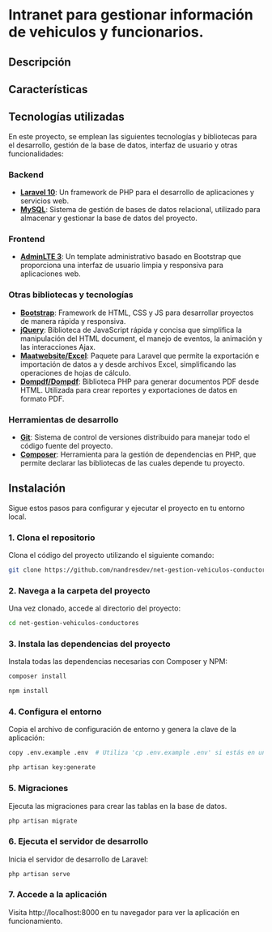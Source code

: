 # Intranet para gestionar información de vehiculos y funcionarios.

## Descripción


## Características



## Tecnologías utilizadas

En este proyecto, se emplean las siguientes tecnologías y bibliotecas para el desarrollo, gestión de la base de datos, interfaz de usuario y otras funcionalidades:

### Backend
- **[Laravel 10](https://laravel.com/)**: Un framework de PHP para el desarrollo de aplicaciones y servicios web.
- **[MySQL](https://www.mysql.com/)**: Sistema de gestión de bases de datos relacional, utilizado para almacenar y gestionar la base de datos del proyecto.

### Frontend
- **[AdminLTE 3](https://adminlte.io/themes/v3/)**: Un template administrativo basado en Bootstrap que proporciona una interfaz de usuario limpia y responsiva para aplicaciones web.

### Otras bibliotecas y tecnologías
- **[Bootstrap](https://getbootstrap.com/)**: Framework de HTML, CSS y JS para desarrollar proyectos de manera rápida y responsiva.
- **[jQuery](https://jquery.com/)**: Biblioteca de JavaScript rápida y concisa que simplifica la manipulación del HTML document, el manejo de eventos, la animación y las interacciones Ajax.
- **[Maatwebsite/Excel](https://docs.laravel-excel.com/3.1/getting-started/)**: Paquete para Laravel que permite la exportación e importación de datos a y desde archivos Excel, simplificando las operaciones de hojas de cálculo.
- **[Dompdf/Dompdf](https://github.com/dompdf/dompdf)**: Biblioteca PHP para generar documentos PDF desde HTML. Utilizada para crear reportes y exportaciones de datos en formato PDF.

### Herramientas de desarrollo
- **[Git](https://git-scm.com/)**: Sistema de control de versiones distribuido para manejar todo el código fuente del proyecto.
- **[Composer](https://getcomposer.org/)**: Herramienta para la gestión de dependencias en PHP, que permite declarar las bibliotecas de las cuales depende tu proyecto.


## Instalación
Sigue estos pasos para configurar y ejecutar el proyecto en tu entorno local.

### 1. Clona el repositorio
Clona el código del proyecto utilizando el siguiente comando:

```sh
git clone https://github.com/nandresdev/net-gestion-vehiculos-conductores.git
```

### 2. Navega a la carpeta del proyecto
Una vez clonado, accede al directorio del proyecto:

```sh
cd net-gestion-vehiculos-conductores
```

### 3. Instala las dependencias del proyecto
Instala todas las dependencias necesarias con Composer y NPM:

 ```sh
composer install
 ```
 ```sh
npm install
 ```

### 4. Configura el entorno
Copia el archivo de configuración de entorno y genera la clave de la aplicación:

```sh
copy .env.example .env  # Utiliza 'cp .env.example .env' si estás en un entorno Unix/Linux
```
```sh
php artisan key:generate
```

### 5. Migraciones 
Ejecuta las migraciones para crear las tablas en la base de datos.

```sh
php artisan migrate
```

### 6. Ejecuta el servidor de desarrollo
Inicia el servidor de desarrollo de Laravel:

```sh
php artisan serve
```

### 7. Accede a la aplicación
Visita http://localhost:8000 en tu navegador para ver la aplicación en funcionamiento.
